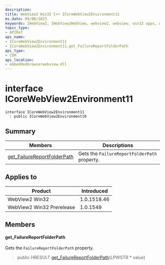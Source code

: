 ```yaml
---
description: 
title: WebView2 Win32 C++ ICoreWebView2Environment11
ms.date: 09/08/2023
keywords: IWebView2, IWebView2WebView, webview2, webview, win32 apps, win32, edge, ICoreWebView2, ICoreWebView2Controller, browser control, edge html, ICoreWebView2Environment11
topic_type: 
- APIRef
api_name:
- ICoreWebView2Environment11
- ICoreWebView2Environment11.get_FailureReportFolderPath
api_type:
- COM
api_location:
- embeddedbrowserwebview.dll
---
```


# interface ICoreWebView2Environment11

```
interface ICoreWebView2Environment11
  : public ICoreWebView2Environment10
```

## Summary

 Members                        | Descriptions
--------------------------------|---------------------------------------------
[get_FailureReportFolderPath](#get_failurereportfolderpath) | Gets the `FailureReportFolderPath` property.

## Applies to

Product                         | Introduced
--------------------------------|---------------------------------------------
WebView2 Win32            |    1.0.1518.46
WebView2 Win32 Prerelease |    1.0.1549

## Members

#### get_FailureReportFolderPath

Gets the `FailureReportFolderPath` property.

> public HRESULT [get_FailureReportFolderPath](#get_failurereportfolderpath)(LPWSTR * value)

